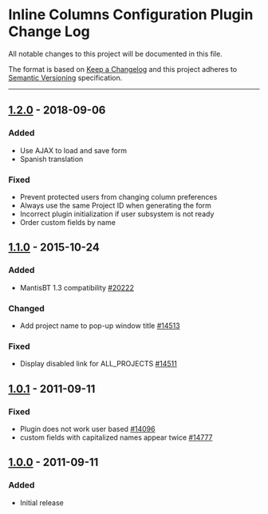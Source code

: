 # Inline Columns Configuration Plugin Change Log

All notable changes to this project will be documented in this file.

The format is based on [Keep a Changelog](http://keepachangelog.com/)
and this project adheres to [Semantic Versioning](http://semver.org/)
specification.

--------------------------------------------------------------------------------

## [1.2.0] - 2018-09-06

### Added

- Use AJAX to load and save form
- Spanish translation

### Fixed

- Prevent protected users from changing column preferences
- Always use the same Project ID when generating the form
- Incorrect plugin initialization if user subsystem is not ready
- Order custom fields by name


## [1.1.0] - 2015-10-24

### Added

- MantisBT 1.3 compatibility [#20222](https://mantisbt.org/bugs/view.php?id=20222)

### Changed

- Add project name to pop-up window title [#14513](https://mantisbt.org/bugs/view.php?id=14513)

### Fixed

- Display disabled link for ALL_PROJECTS [#14511](https://mantisbt.org/bugs/view.php?id=14511)


## [1.0.1] - 2011-09-11

### Fixed

- Plugin does not work user based [#14096](https://mantisbt.org/bugs/view.php?id=14096)
- custom fields with capitalized names appear twice [#14777](https://mantisbt.org/bugs/view.php?id=14777)

 
## [1.0.0] - 2011-09-11

### Added

- Initial release


[Unreleased]: https://github.com/mantisbt-plugins/Inline-column-configuration/compare/v1.2.0...HEAD

[1.2.0]: https://github.com/mantisbt-plugins/Inline-column-configuration/compare/v1.1...v1.2.0
[1.1.0]: https://github.com/mantisbt-plugins/Inline-column-configuration/compare/v1.0.1...v1.1
[1.0.1]: https://github.com/mantisbt-plugins/Inline-column-configuration/compare/v1.0...v1.0.1
[1.0.0]: https://github.com/mantisbt-plugins/Inline-column-configuration/commits/v1.0

